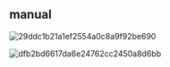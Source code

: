 ## manual



![29ddc1b21a1ef2554a0c8a9f92be690](../29ddc1b21a1ef2554a0c8a9f92be690-1623002120916.jpg)

![dfb2bd6617da6e24762cc2450a8d6bb](../dfb2bd6617da6e24762cc2450a8d6bb-1623002124721.jpg)

